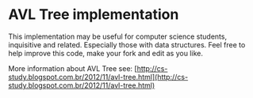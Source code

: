 # AVL Tree implementation
This implementation may be useful for computer science students, inquisitive and related. Especially those with data structures. Feel free to help improve this code, make your fork and edit as you like.

More information about AVL Tree see:
[http://cs-study.blogspot.com.br/2012/11/avl-tree.html](http://cs-study.blogspot.com.br/2012/11/avl-tree.html)